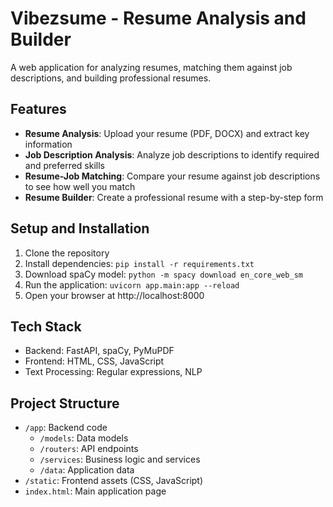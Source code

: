 # Vibezsume - Resume Analysis and Builder

A web application for analyzing resumes, matching them against job descriptions, and building professional resumes.

## Features

- **Resume Analysis**: Upload your resume (PDF, DOCX) and extract key information
- **Job Description Analysis**: Analyze job descriptions to identify required and preferred skills
- **Resume-Job Matching**: Compare your resume against job descriptions to see how well you match
- **Resume Builder**: Create a professional resume with a step-by-step form

## Setup and Installation

1. Clone the repository
2. Install dependencies: `pip install -r requirements.txt`
3. Download spaCy model: `python -m spacy download en_core_web_sm`
4. Run the application: `uvicorn app.main:app --reload`
5. Open your browser at http://localhost:8000

## Tech Stack

- Backend: FastAPI, spaCy, PyMuPDF
- Frontend: HTML, CSS, JavaScript
- Text Processing: Regular expressions, NLP

## Project Structure

- `/app`: Backend code
  - `/models`: Data models
  - `/routers`: API endpoints
  - `/services`: Business logic and services
  - `/data`: Application data
- `/static`: Frontend assets (CSS, JavaScript)
- `index.html`: Main application page
